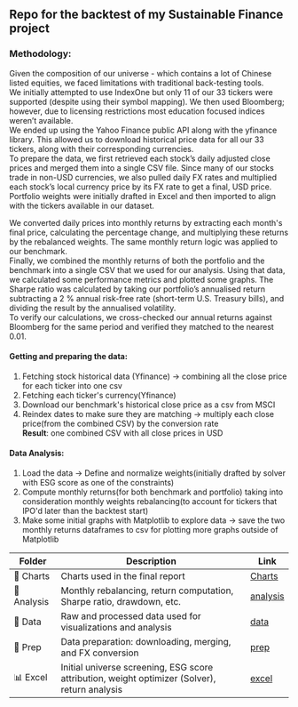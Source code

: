 ## Repo for the backtest of my Sustainable Finance project

### Methodology: 
Given the composition of our universe - which contains a lot of Chinese listed equities, we faced
limitations with traditional back-testing tools.   
We initially attempted to use IndexOne but only 11 of our 33 tickers were supported (despite using their symbol mapping). We then used Bloomberg; however, due to licensing restrictions most education focused indices weren’t available.  
We ended up using the Yahoo Finance public API along with the yfinance library. This allowed us to
download historical price data for all our 33 tickers, along with their corresponding currencies.  
To prepare the data, we first retrieved each stock’s daily adjusted close prices and merged them into a
single CSV file. Since many of our stocks trade in non-USD currencies, we also pulled daily FX rates and
multiplied each stock’s local currency price by its FX rate to get a final, USD price.   
Portfolio weights were initially drafted in Excel and then imported to align with the tickers available in our dataset.  

We converted daily prices into monthly returns by extracting each month's final price, calculating
the percentage change, and multiplying these returns by the rebalanced weights. The same monthly return
logic was applied to our benchmark.  
Finally, we combined the monthly returns of both the portfolio and the benchmark into a single CSV that we used for our analysis. Using that data, we calculated some performance metrics and plotted some graphs. The Sharpe ratio was calculated by taking our portfolio’s annualised return subtracting a 2 % annual risk-free rate (short-term U.S. Treasury bills), and dividing the result by the annualised volatility.  
To verify our calculations, we cross-checked our annual returns against Bloomberg for the same period and verified they matched to the nearest 0.01.  


#### Getting and preparing the data:
1. Fetching stock historical data (Yfinance) -> combining all the close price for each ticker into one csv  
2. Fetching each ticker's currency(Yfinance)
3. Download our benchmark's historical close price as a csv from MSCI
4. Reindex dates to make sure they are matching -> multiply each close price(from the combined CSV) by the conversion rate  
**Result**: one combined CSV with all close prices in USD

#### Data Analysis: 
1. Load the data -> Define and normalize weights(initially drafted by solver with ESG score as one of the constraints)
2. Compute monthly returns(for both benchmark and portfolio) taking into consideration monthly weights rebalancing(to account for tickers that IPO'd later than the backtest start)
3. Make some initial graphs with Matplotlib to explore data
-> save the two monthly returns dataframes to csv for plotting more graphs outside of Matplotlib

| Folder         | Description                                                                  | Link                 |
|----------------|------------------------------------------------------------------------------|----------------------|
| 📁 Charts       | Charts used in the final report                                              | [Charts](./Charts)     |
| 📁 Analysis     | Monthly rebalancing, return computation, Sharpe ratio, drawdown, etc.        | [analysis](./analysis)   |
| 📁 Data         | Raw and processed data used for visualizations and analysis                  | [data](./data)       |
| 📁 Prep         | Data preparation: downloading, merging, and FX conversion                    | [prep](./prep)       |
| 📊 Excel   | Initial universe screening, ESG score attribution, weight optimizer (Solver), return analysis    | [excel](./Sustainable%20Finance%20Universe%20Research.xlsx) |

